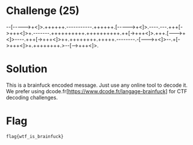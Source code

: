 # Challenge (25)
--[----->+<]>.++++++.-----------.++++++.[----->+<]>.----.---.+++[->+++<]>+.-------.++++++++++.++++++++++.++[->+++<]>.+++.[--->+<]>----.+++[->+++<]>++.++++++++.+++++.--------.-[--->+<]>--.+[->+++<]>+.++++++++.>--[-->+++<]>.

# Solution
This is a brainfuck encoded message. Just use any online tool to decode it. We prefer using dcode.fr[https://www.dcode.fr/langage-brainfuck] for CTF decoding challenges.

# Flag

```
flag{wtf_is_brainfuck}
```
